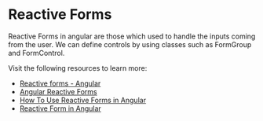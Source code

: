 # Reactive Forms

Reactive Forms in angular are those which used to handle the inputs coming from the user. We can define controls by using classes such as FormGroup and FormControl. 

Visit the following resources to learn more:

- [Reactive forms - Angular](https://angular.io/guide/reactive-forms)
- [Angular Reactive Forms](https://www.javatpoint.com/angular-reactive-forms)
- [How To Use Reactive Forms in Angular](https://www.digitalocean.com/community/tutorials/angular-reactive-forms-introduction)
- [Reactive Form in Angular](https://www.youtube.com/watch?v=8k4ctDmVn7w)